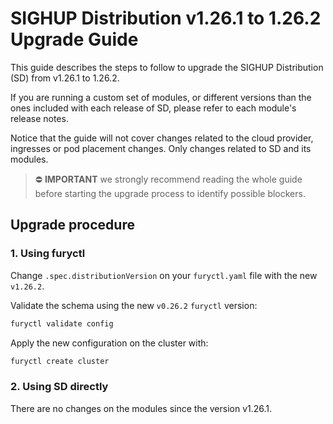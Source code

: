 # SIGHUP Distribution v1.26.1 to 1.26.2 Upgrade Guide

This guide describes the steps to follow to upgrade the SIGHUP Distribution (SD) from v1.26.1 to 1.26.2.

If you are running a custom set of modules, or different versions than the ones included with each release of SD, please refer to each module's release notes.

Notice that the guide will not cover changes related to the cloud provider, ingresses or pod placement changes. Only changes related to SD and its modules.

> ⛔️ **IMPORTANT**
> we strongly recommend reading the whole guide before starting the upgrade process to identify possible blockers.

## Upgrade procedure

### 1. Using furyctl

Change `.spec.distributionVersion` on your `furyctl.yaml` file with the new `v1.26.2`.

Validate the schema using the new `v0.26.2` `furyctl` version:

```bash
furyctl validate config
```

Apply the new configuration on the cluster with:

```bash
furyctl create cluster
```

### 2. Using SD directly

There are no changes on the modules since the version v1.26.1.
